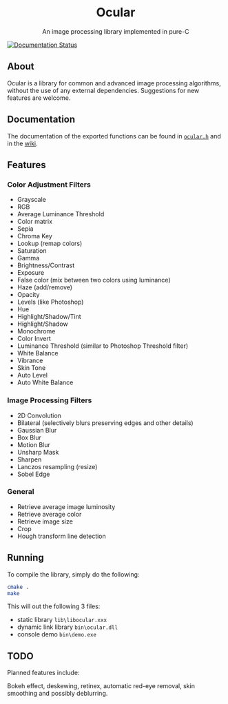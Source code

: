 <br />
<p style="text-align: center;">
  <h1 style="text-align: center;">Ocular</h1>

  <p style="text-align: center;">
    An image processing library implemented in pure-C
  </p>
</p>

[![Documentation Status](https://readthedocs.org/projects/ansicolortags/badge/?version=latest)](https://github.com/warrengalyen/ocular/wiki/Documentation)

## About

Ocular is a library for common and advanced image processing
algorithms, without the use of any external dependencies. Suggestions for new features are welcome.

## Documentation

The documentation of the exported functions can be found
in [`ocular.h`](https://github.com/warrengalyen/improcc/blob/main/lib/ocular.h) and in
the [wiki](https://github.com/warrengalyen/ocular/wiki/Documentation).

## Features

### Color Adjustment Filters

- Grayscale
- RGB
- Average Luminance Threshold
- Color matrix
- Sepia
- Chroma Key
- Lookup (remap colors)
- Saturation
- Gamma
- Brightness/Contrast
- Exposure
- False color (mix between two colors using luminance)
- Haze (add/remove)
- Opacity
- Levels (like Photoshop)
- Hue
- Highlight/Shadow/Tint
- Highlight/Shadow
- Monochrome
- Color Invert
- Luminance Threshold (similar to Photoshop Threshold filter)
- White Balance
- Vibrance
- Skin Tone
- Auto Level
- Auto White Balance

### Image Processing Filters

- 2D Convolution
- Bilateral (selectively blurs preserving edges and other details)
- Gaussian Blur
- Box Blur
- Motion Blur
- Unsharp Mask
- Sharpen
- Lanczos resampling (resize)
- Sobel Edge

### General

- Retrieve average image luminosity
- Retrieve average color
- Retrieve image size
- Crop
- Hough transform line detection

## Running

To compile the library, simply do the following:

```sh
cmake .
make
```

This will out the following 3 files:

- static library `lib\libocular.xxx`
- dynamic link library `bin\ocular.dll`
- console demo `bin\demo.exe`

## TODO

Planned features include:

Bokeh effect, deskewing, retinex, automatic red-eye removal, skin smoothing and possibly deblurring.


